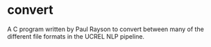 # convert
A C program written by Paul Rayson to convert between many of the different file formats in the UCREL NLP pipeline.
